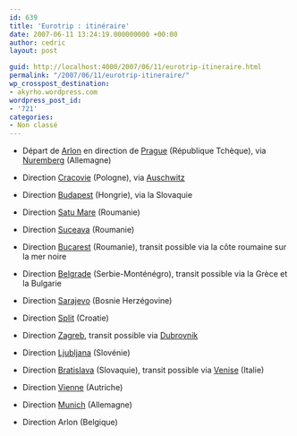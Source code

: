 ```yaml
---
id: 639
title: 'Eurotrip : itinéraire'
date: 2007-06-11 13:24:19.000000000 +00:00
author: cedric
layout: post

guid: http://localhost:4000/2007/06/11/eurotrip-itineraire.html
permalink: "/2007/06/11/eurotrip-itineraire/"
wp_crosspost_destination:
- akyrho.wordpress.com
wordpress_post_id:
- '721'
categories:
- Non classé
---
```

  * Départ de [Arlon](http://fr.wikipedia.org/wiki/Arlon) en direction de [Prague](http://fr.wikipedia.org/wiki/Prague) (République Tchèque), via [Nuremberg](http://fr.wikipedia.org/wiki/Nuremberg) (Allemagne)

  * Direction [Cracovie](http://fr.wikipedia.org/wiki/Cracovie) (Pologne), via [Auschwitz](http://fr.wikipedia.org/wiki/Auschwitz)

  * Direction [Budapest](http://fr.wikipedia.org/wiki/Budapest) (Hongrie), via la Slovaquie

  * Direction [Satu Mare](http://fr.wikipedia.org/wiki/Satu_Mare) (Roumanie)

  * Direction [Suceava](http://fr.wikipedia.org/wiki/Suceava) (Roumanie)

  * Direction [Bucarest](http://fr.wikipedia.org/wiki/Bucarest) (Roumanie), transit possible via la côte roumaine sur la mer noire

  * Direction [Belgrade](http://fr.wikipedia.org/wiki/Belgrade) (Serbie-Monténégro), transit possible via la Grèce et la Bulgarie

  * Direction [Sarajevo](http://fr.wikipedia.org/wiki/Sarajevo) (Bosnie Herzégovine)

  * Direction [Split](http://fr.wikipedia.org/wiki/Split) (Croatie)

  * Direction [Zagreb](http://fr.wikipedia.org/wiki/Zagreb), transit possible via [Dubrovnik](http://fr.wikipedia.org/wiki/Dubrovnik)

  * Direction [Ljubljana](http://fr.wikipedia.org/wiki/Ljubljana) (Slovénie)

  * Direction [Bratislava](http://fr.wikipedia.org/wiki/Bratislava) (Slovaquie), transit possible via [Venise](http://fr.wikipedia.org/wiki/Venise) (Italie)

  * Direction [Vienne](http://fr.wikipedia.org/wiki/Vienne) (Autriche)

  * Direction [Munich](http://fr.wikipedia.org/wiki/Munich) (Allemagne)

  * Direction Arlon (Belgique)